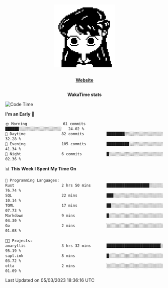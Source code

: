 ##

<p align="center">
  <img src="./person.gif" />
</p>

##

<div align="center">
  <p>
    <strong>
    <a href='https://domm.me'>Website</a>
    </strong>
  </p>
</div>

##

<div align="center">
  <p>
    <strong>
    WakaTime stats
    </strong>
  </p>
</div>

<!--START_SECTION:waka-->
![Code Time](http://img.shields.io/badge/Code%20Time-46%20hrs%2051%20mins-blue)

**I'm an Early 🐤** 

```text
🌞 Morning                61 commits          ██████░░░░░░░░░░░░░░░░░░░   24.02 % 
🌆 Daytime                82 commits          ████████░░░░░░░░░░░░░░░░░   32.28 % 
🌃 Evening                105 commits         ██████████░░░░░░░░░░░░░░░   41.34 % 
🌙 Night                  6 commits           █░░░░░░░░░░░░░░░░░░░░░░░░   02.36 % 
```


📊 **This Week I Spent My Time On** 

```text
💬 Programming Languages: 
Rust                     2 hrs 50 mins       ███████████████████░░░░░░   76.74 % 
SQL                      22 mins             ███░░░░░░░░░░░░░░░░░░░░░░   10.14 % 
TOML                     17 mins             ██░░░░░░░░░░░░░░░░░░░░░░░   07.73 % 
Markdown                 9 mins              █░░░░░░░░░░░░░░░░░░░░░░░░   04.30 % 
Go                       2 mins              ░░░░░░░░░░░░░░░░░░░░░░░░░   01.08 % 

🐱‍💻 Projects: 
amaryllis                3 hrs 32 mins       ████████████████████████░   95.19 % 
sapl.ink                 8 mins              █░░░░░░░░░░░░░░░░░░░░░░░░   03.72 % 
otta                     2 mins              ░░░░░░░░░░░░░░░░░░░░░░░░░   01.09 % 
```


 Last Updated on 05/03/2023 18:36:16 UTC
<!--END_SECTION:waka-->

